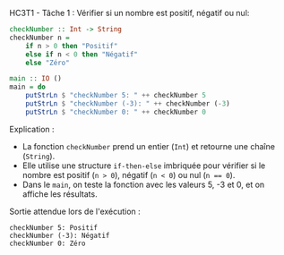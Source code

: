 HC3T1 - Tâche 1 : Vérifier si un nombre est positif, négatif ou nul:

```haskell
checkNumber :: Int -> String
checkNumber n = 
    if n > 0 then "Positif"
    else if n < 0 then "Négatif"
    else "Zéro"

main :: IO ()
main = do
    putStrLn $ "checkNumber 5: " ++ checkNumber 5
    putStrLn $ "checkNumber (-3): " ++ checkNumber (-3)
    putStrLn $ "checkNumber 0: " ++ checkNumber 0
```

Explication :
- La fonction `checkNumber` prend un entier (`Int`) et retourne une chaîne (`String`).
- Elle utilise une structure `if-then-else` imbriquée pour vérifier si le nombre est positif (`n > 0`), négatif (`n < 0`) ou nul (`n == 0`).
- Dans le `main`, on teste la fonction avec les valeurs 5, -3 et 0, et on affiche les résultats.

Sortie attendue lors de l'exécution :
```
checkNumber 5: Positif
checkNumber (-3): Négatif
checkNumber 0: Zéro
```

